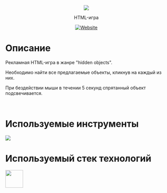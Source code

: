 <p align="center"><img src="https://user-images.githubusercontent.com/47634965/68465171-4a491280-0255-11ea-9aa1-464b43e97f2c.png"></p>
<p align="center">HTML-игра</p>
<p align="center"><a align="center" href="https://gerkon3.github.io/preplay-game"><img alt="Website" src="https://img.shields.io/website?label=URL&up_message=gerkon3.github.io%2Fpreplay-game&url=https%3A%2F%2Fgerkon3.github.io%2Fpreplay-game"></a></p>
<h1>Описание</h1>
<p>Рекламная HTML-игра в жанре "hidden objects".</p>
<p>Необходимо найти все предлагаемые объекты, кликнув на каждый из них.</p>
<p>При бездействии мыши в течении 5 секунд спрятанный объект подсвечивается.</p>
<br>
<h1>Используемые инструменты</h1>
<img src="https://user-images.githubusercontent.com/47634965/68461475-a6a83400-024d-11ea-9038-3c16e6def02d.png">
<br>
<h1>Используемый стек технологий</h1>
<img height="55" src="https://user-images.githubusercontent.com/47634965/68464200-87140a00-0253-11ea-9124-69ae2f1a9f6a.png">
